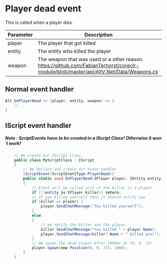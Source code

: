 # Player dead event

This is called when a player dies.

| Parameter | Description  |
|-----------|--------------|
| player    | The player that got killed |
| entity    | The entity who killed the player |
| weapon    | The weapon that was used or a other reason https://github.com/FabianTerhorst/coreclr-module/blob/master/api/AltV.Net/Data/Weapons.cs |

## Normal event handler

```csharp
Alt.OnPlayerDead += (player, entity, weapon) => {
    // ...
}
```

## IScript event handler

##### Note : ScriptEvents have to be created in a IScript Class! Otherwise it won´t work!

```csharp 
    // We create our IScript class
    public class MyScriptClass : IScript
    {
        // We declare and create our event handler
        [ScriptEvent(ScriptEventType.PlayerDead)]
        public static void OnPlayerDead(IPlayer player, IEntity entity, uint weapon)
        {
            // Event will be called only if the killer is a player.
            if (!(entity is IPlayer killer)) return;
            // If you killed yourself then it should notify you
            if (killer == player) {
                player.SendChatMessage("You killed yourself");
            }
            else
            {
                // We notify the killer and the player.
                killer.SendChatMessage("You killed " + player.Name);
                player.SendChatMessage(killer?.Name + " killed you!");
            }
            // We spawn the dead player after 1000ms at (0, 0, 72)
            player.Spawn(new Position(0, 0, 72), 1000);
        }
    }
```
